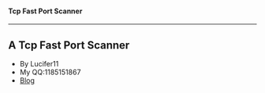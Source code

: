 #### Tcp Fast Port Scanner

-------------------------------------
A Tcp Fast Port Scanner
-------------------------------------

 - By Lucifer11
 - My QQ:1185151867
 - [Blog](https://fdlucifer.github.io/)

